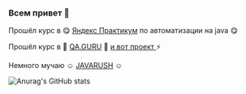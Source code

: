### Всем привет 👋

<!--
**34ka/34ka** is a ✨ _special_ ✨ repository because its `README.md` (this file) appears on your GitHub profile.

Here are some ideas to get you started:

- 🔭 I’m currently working on ...
- 🌱 I’m currently learning ...
- 👯 I’m looking to collaborate on ...
- 🤔 I’m looking for help with ...
- 💬 Ask me about ...
- 📫 How to reach me: ...
- 😄 Pronouns: ...
- ⚡ Fun fact: ...
-->

Прошёл курс в :yum: <a target="_blank" href="https://practicum.yandex.ru/qa-automation-engineer-java/">Яндекс Практикум</a> по автоматизации на java :yum:

Прошёл курс в :star2: <a target="_blank" href="https://qa.guru/">QA.GURU</a> :star2: <a target="_blank" href="https://github.com/34ka/eldorado"> и вот проект </a> ⚡

Немного мучаю :relaxed: <a target="_blank" href="https://javarush.ru">JAVARUSH</a> :relaxed:

![Anurag's GitHub stats](https://github-readme-stats.vercel.app/api?username=34ka&show_icons=true&theme=radical)
